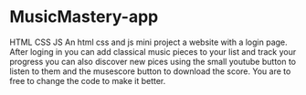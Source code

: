 # MusicMastery-app
HTML CSS JS
An html css and js mini project a website with a login page.
After loging in you can add classical music pieces to your list and track your progress you can also discover new pices using the small youtube button to listen to them and the musescore button to download the score.
You are to free to change the code to make it better.
